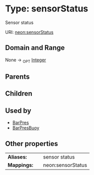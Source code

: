 
# Type: sensorStatus


Sensor status

URI: [neon:sensorStatus](https://data.neonscience.org/sensorStatus)


## Domain and Range

None ->  <sub>OPT</sub> [Integer](types/Integer.md)

## Parents


## Children


## Used by

 * [BarPres](BarPres.md)
 * [BarPresBuoy](BarPresBuoy.md)

## Other properties

|  |  |  |
| --- | --- | --- |
| **Aliases:** | | sensor status |
| **Mappings:** | | neon:sensorStatus |

